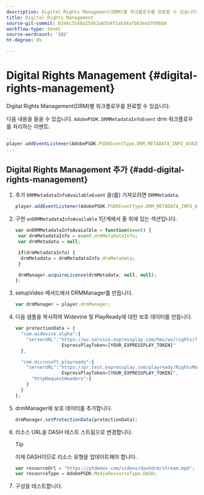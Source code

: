 ```yaml
---
description: Digital Rights Management(DRM)별 워크플로우를 완료할 수 있습니다.
title: Digital Rights Management
source-git-commit: 02ebc3548a254b2a6554f1ab34afbb3ea5f09bb8
workflow-type: tm+mt
source-wordcount: '102'
ht-degree: 0%

---
```


# Digital Rights Management {#digital-rights-management}

Digital Rights Management(DRM)별 워크플로우를 완료할 수 있습니다.

다음 내용을 들을 수 있습니다. `AdobePSDK.DRMMetadataInfoEvent` drm 워크플로우를 처리하는 이벤트:

```js
... 
player.addEventListener(AdobePSDK.PSDKEventType.DRM_METADATA_INFO_AVAILABLE, onDRMMetadataInfoAvailable);
...
```

## Digital Rights Management 추가 {#add-digital-rights-management}

1. 추가 `DRMMetadataInfoAvailableEvent` 을(를) 가져오려면 `DRMMetadata`.

   ```js
   player.addEventListener(AdobePSDK.PSDKEventType.DRM_METADATA_INFO_AVAILABLE, onDRMMetadataInfoAvaialble);
   ```

1. 구현 `onDRMMetadataInfoAvailable` 1단계에서 줄 위에 있는 섹션입니다.

   ```js
   var onDRMMetadataInfoAvaialble = function(event) { 
    var drmMetadataInfo = event.drmMetadataInfo; 
    var drmMetadata = null; 
   
    if(drmMetadataInfo) { 
     drmMetadata = drmMetadataInfo.drmMetadata; 
    } 
   
    drmManager.acquireLicense(drmMetadata, null, null); 
   };
   ```

1. setupVideo 메서드에서 DRMManager를 만듭니다.

   ```js
   var drmManager = player.drmManager;
   ```

1. 다음 샘플을 복사하여 Widevine 및 PlayReady에 대한 보호 데이터를 만듭니다.

   ```js
   var protectionData = { 
     "com.widevine.alpha":{ 
       "serverURL":"https://wv.service.expressplay.com/hms/wv/rights/? 
                    ExpressPlayToken=[YOUR_EXPRESSPLAY_TOKEN]"  
     }, 
   
     "com.microsoft.playready":{ 
       "serverURL":"https://pr.test.expressplay.com/playready/RightsManager.asmx? 
                    ExpressPlayToken=[YOUR_EXPRESSPLAY_TOKEN]", 
         "httpRequestHeaders":{ 
       } 
     } 
   };
   ```

1. drmManager에 보호 데이터를 추가합니다.

   ```js
   drmManager.setProtectionData(protectionData);
   ```

1. 리소스 URL을 DASH 테스트 스트림으로 변경합니다.

   >[!TIP]
   >
   >이제 DASH이므로 리소스 유형을 업데이트해야 합니다.

   ```js
   var resourceUrl = "https://ptdemos.com/videos/dashdrm/stream.mpd"; 
   var resourceType = AdobePSDK.MediaResourceType.DASH;
   ```

1. 구성을 테스트합니다.

